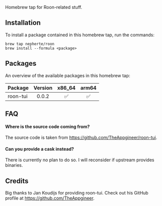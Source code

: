 Homebrew tap for Roon-related stuff.

Installation
------------
To install a package contained in this homebrew tap, run the commands:

    brew tap nepherte/roon
    brew install --formula <package>

Packages
--------
An overview of the available packages in this homebrew tap:

| Package  | Version |       x86_64       |       arm64        |
|:---------|:-------:|:------------------:|:------------------:|
| roon-tui |  0.0.2  | :white_check_mark: | :white_check_mark: |

FAQ
---
#### Where is the source code coming from?
The source code is taken from https://github.com/TheAppgineer/roon-tui.

#### Can you provide a cask instead?
There is currently no plan to do so. I will reconsider if upstream provides binaries.

Credits
-------
Big thanks to Jan Koudijs for providing roon-tui. Check out his GitHub profile
at https://github.com/TheAppgineer.
